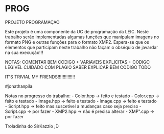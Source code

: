 # PROG
PROJETO PROGRAMAÇAO

  Este projeto é uma componente da UC de programação da LEIC. Neste trabalho serão implementadas algumas funções que manipulam imagens no formato PNG
e outras funções para o formato XMP2.
  Espera-se que os elementos que participam neste trabalho não façam o obséquio de javardar na sua execução!!!
  
  NOTAS: COMENTAR BEM CODIGO + VARIAVEIS EXPLICITAS + CODIGO LEGIVEL
  CUIDADO COM PLAGIO
  SABER EXPLICAR BEM CODIGO TODO
  
  IT'S TRIVIAL MY FRIENDS!!!!!!!!!!!!!!
  
  #jonathanpila
  
  
  Notas no progresso do trabalho:
    - Color.hpp -> feito e testado
    - Color.cpp -> feito e testado
    - Image.hpp -> feito e testado
    - Image.cpp -> feito e testado
    - Script.hpp -> feito mas suscetível a mudanças caso seja preciso
    - Script.cpp -> por fazer
    - XMP2.hpp -> não é preciso alterar
    - XMP".cpp -> por fazer 
  
  
  
  
  
  
  
  
  
  
  
  
  
  
  
  Troladinha do SirKazzio ;D
